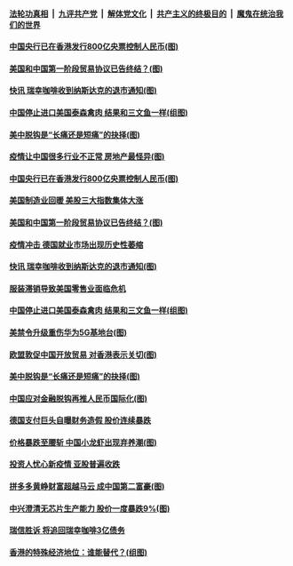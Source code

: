 ####  [法轮功真相](../../../../basic/blob/master/README.md?t=06240831) &nbsp;|&nbsp; [九评共产党](../../../../9ping.md/blob/master/README.md?t=06240831) &nbsp;|&nbsp; [解体党文化](../../../../jtdwh.md/blob/master/README.md?t=06240831)  &nbsp;|&nbsp; [共产主义的终极目的](../../../../gczydzjmd.md/blob/master/README.md?t=06240831) &nbsp;|&nbsp; [魔鬼在统治我们的世界](../../../../mgztzwmdsj.md/blob/master/README.md?t=06240831) 

#### [中国央行已在香港发行800亿央票控制人民币(图)](../pages/p5/937478.md?t=06240831) 

#### [美国和中国第一阶段贸易协议已告终结？(图)](../pages/p5/937467.md?t=06240831) 

#### [快讯 瑞幸咖啡收到纳斯达克的退市通知(图)](../pages/p5/937459.md?t=06240831) 

#### [中国停止进口美国泰森禽肉 结果和三文鱼一样(组图)](../pages/p5/937379.md?t=06240831) 


#### [美中脱钩是“长痛还是短痛”的抉择(图)](../pages/p5/937387.md?t=06240831) 

#### [疫情让中国很多行业不正常 房地产最怪异(图)](../pages/p5/937485.md?t=06240831) 

#### [中国央行已在香港发行800亿央票控制人民币(图)](../pages/p5/937478.md?t=06240831) 

#### [美国制造业回暖 美股三大指数集体大涨](../pages/p5/937475.md?t=06240831) 

#### [美国和中国第一阶段贸易协议已告终结？(图)](../pages/p5/937467.md?t=06240831) 

#### [疫情冲击 德国就业市场出现历史性萎缩](../pages/p5/937462.md?t=06240831) 

#### [快讯 瑞幸咖啡收到纳斯达克的退市通知(图)](../pages/p5/937459.md?t=06240831) 

#### [服装滞销导致美国零售业面临危机](../pages/p5/937458.md?t=06240831) 

#### [中国停止进口美国泰森禽肉 结果和三文鱼一样(组图)](../pages/p5/937379.md?t=06240831) 

#### [美禁令升级重伤华为5G基地台(图)](../pages/p5/937393.md?t=06240831) 


#### [欧盟敦促中国开放贸易 对香港表示关切(图)](../pages/p5/937388.md?t=06240831) 

#### [美中脱钩是“长痛还是短痛”的抉择(图)](../pages/p5/937387.md?t=06240831) 

#### [中国应对金融脱钩再推人民币国际化(图)](../pages/p5/937352.md?t=06240831) 

#### [德国支付巨头自曝财务造假 股价连续暴跌](../pages/p5/937367.md?t=06240831) 

#### [价格暴跌至腰斩 中国小龙虾出现弃养潮(图)](../pages/p5/937349.md?t=06240831) 

#### [投资人忧心新疫情 亚股普遍收跌](../pages/p5/937344.md?t=06240831) 

#### [拼多多黄峥财富超越马云 成中国第二富豪(图)](../pages/p5/937322.md?t=06240831) 

#### [中兴澄清无芯片生产能力 股价一度暴跌9%(图)](../pages/p5/937321.md?t=06240831) 

#### [瑞信胜诉 将追回瑞幸咖啡3亿债务](../pages/p5/937306.md?t=06240831) 

#### [香港的特殊经济地位：谁能替代？(组图)](../pages/p5/937301.md?t=06240831) 

